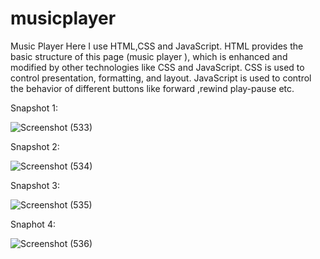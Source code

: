 # musicplayer
Music Player
 Here I use HTML,CSS and JavaScript. HTML provides the basic structure of this page (music player ), which is enhanced and modified by other technologies like CSS and JavaScript. CSS is used to control presentation, formatting, and layout. JavaScript is used to control the behavior of different buttons like forward ,rewind play-pause etc.
 
Snapshot 1:

![Screenshot (533)](https://user-images.githubusercontent.com/62588358/109386361-434d8400-7920-11eb-9b40-9df0a865abe4.png)

Snapshot 2:

![Screenshot (534)](https://user-images.githubusercontent.com/62588358/109386398-637d4300-7920-11eb-8ad9-444142e561e2.png)

Snapshot 3:

![Screenshot (535)](https://user-images.githubusercontent.com/62588358/109386414-75f77c80-7920-11eb-9fe8-6f13141780e0.png)

Snaphot 4:

![Screenshot (536)](https://user-images.githubusercontent.com/62588358/109386430-8b6ca680-7920-11eb-88d1-17d2c2310cd6.png)
